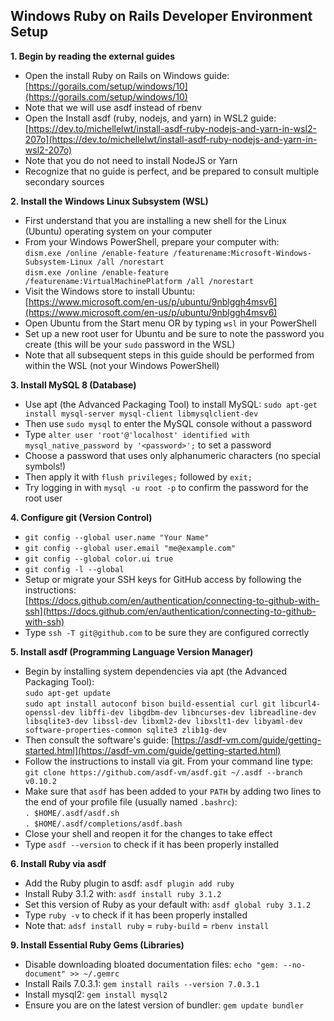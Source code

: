## Windows Ruby on Rails Developer Environment Setup

**1. Begin by reading the external guides**

- Open the install Ruby on Rails on Windows guide:\
  [https://gorails.com/setup/windows/10](https://gorails.com/setup/windows/10)
- Note that we will use asdf instead of rbenv
- Open the Install asdf (ruby, nodejs, and yarn) in WSL2 guide:\
  [https://dev.to/michellelwt/install-asdf-ruby-nodejs-and-yarn-in-wsl2-207o](https://dev.to/michellelwt/install-asdf-ruby-nodejs-and-yarn-in-wsl2-207o)
- Note that you do not need to install NodeJS or Yarn
- Recognize that no guide is perfect, and be prepared to consult multiple secondary sources

**2. Install the Windows Linux Subsystem (WSL)**

- First understand that you are installing a new shell for the Linux (Ubuntu) operating system on your computer
- From your Windows PowerShell, prepare your computer with:\
  `dism.exe /online /enable-feature /featurename:Microsoft-Windows-Subsystem-Linux /all /norestart`\
  `dism.exe /online /enable-feature /featurename:VirtualMachinePlatform /all /norestart`
- Visit the Windows store to install Ubuntu: [https://www.microsoft.com/en-us/p/ubuntu/9nblggh4msv6](https://www.microsoft.com/en-us/p/ubuntu/9nblggh4msv6)
- Open Ubuntu from the Start menu OR by typing `wsl` in your PowerShell
- Set up a new root user for Ubuntu and be sure to note the password you create (this will be your `sudo` password in the WSL)
- Note that all subsequent steps in this guide should be performed from within the WSL (not your Windows PowerShell)

**3. Install MySQL 8 (Database)**

- Use apt (the Advanced Packaging Tool) to install MySQL: `sudo apt-get install mysql-server mysql-client libmysqlclient-dev`
- Then use `sudo mysql` to enter the MySQL console without a password
- Type `alter user 'root'@'localhost' identified with mysql_native_password by '<password>';` to set a password
- Choose a password that uses only alphanumeric characters (no special symbols!)  
- Then apply it with `flush privileges;` followed by `exit;`
- Try logging in with `mysql -u root -p` to confirm the password for the root user

**4. Configure git (Version Control)**

- `git config --global user.name "Your Name"`
- `git config --global user.email "me@example.com"`
- `git config --global color.ui true`
- `git config -l --global`
- Setup or migrate your SSH keys for GitHub access by following the instructions:\
  [https://docs.github.com/en/authentication/connecting-to-github-with-ssh](https://docs.github.com/en/authentication/connecting-to-github-with-ssh)
- Type `ssh -T git@github.com` to be sure they are configured correctly

**5. Install asdf (Programming Language Version Manager)**

- Begin by installing system dependencies via apt (the Advanced Packaging Tool):\
  `sudo apt-get update`\
  `sudo apt install autoconf bison build-essential curl git libcurl4-openssl-dev libffi-dev libgdbm-dev libncurses-dev libreadline-dev libsqlite3-dev libssl-dev libxml2-dev libxslt1-dev libyaml-dev software-properties-common sqlite3 zlib1g-dev`
- Then consult the software's guide: [https://asdf-vm.com/guide/getting-started.html](https://asdf-vm.com/guide/getting-started.html)
- Follow the instructions to install via git. From your command line type:\
  `git clone https://github.com/asdf-vm/asdf.git ~/.asdf --branch v0.10.2`
- Make sure that `asdf` has been added to your `PATH` by adding two lines to the end of your profile file (usually named `.bashrc`):\
   `. $HOME/.asdf/asdf.sh`\
   `. $HOME/.asdf/completions/asdf.bash`
- Close your shell and reopen it for the changes to take effect   
- Type `asdf --version` to check if it has been properly installed

**6. Install Ruby via asdf**

- Add the Ruby plugin to asdf: `asdf plugin add ruby`
- Install Ruby 3.1.2 with: `asdf install ruby 3.1.2`
- Set this version of Ruby as your default with: `asdf global ruby 3.1.2`
- Type `ruby -v` to check if it has been properly installed
- Note that: `adsf install ruby` = `ruby-build` = `rbenv install`

**9. Install Essential Ruby Gems (Libraries)**

- Disable downloading bloated documentation files: `echo "gem: --no-document" >> ~/.gemrc`
- Install Rails 7.0.3.1: `gem install rails --version 7.0.3.1`
- Install mysql2: `gem install mysql2`
- Ensure you are on the latest version of bundler: `gem update bundler`
